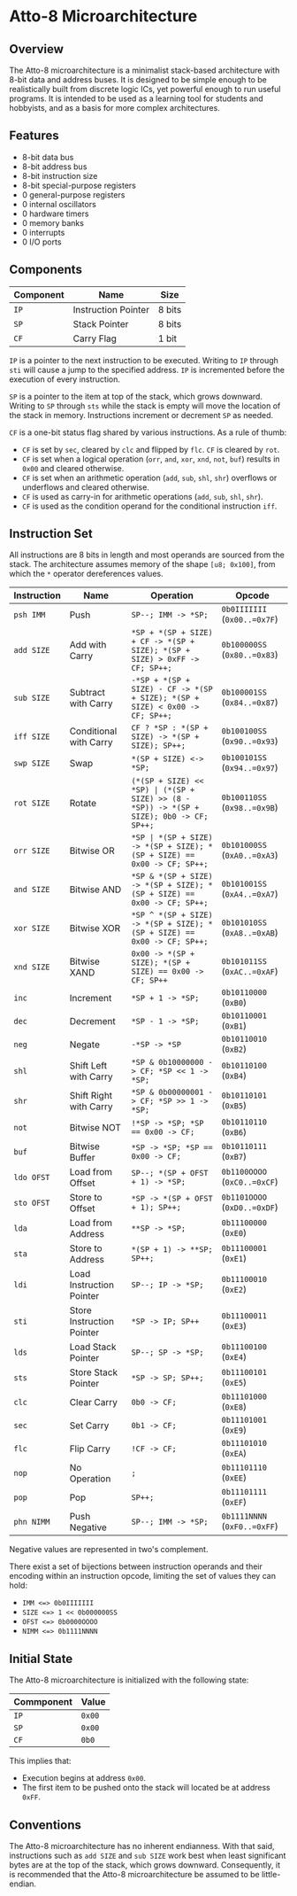 # Atto-8 Microarchitecture

## Overview

The Atto-8 microarchitecture is a minimalist stack-based architecture with 8-bit data and address buses. It is designed to be simple enough to be realistically built from discrete logic ICs, yet powerful enough to run useful programs. It is intended to be used as a learning tool for students and hobbyists, and as a basis for more complex architectures.

## Features

- 8-bit data bus
- 8-bit address bus
- 8-bit instruction size
- 8-bit special-purpose registers
- 0 general-purpose registers
- 0 internal oscillators
- 0 hardware timers
- 0 memory banks
- 0 interrupts
- 0 I/O ports

## Components

| Component | Name                | Size   |
| --------- | ------------------- | ------ |
| `IP`      | Instruction Pointer | 8 bits |
| `SP`      | Stack Pointer       | 8 bits |
| `CF`      | Carry Flag          | 1 bit  |

`IP` is a pointer to the next instruction to be executed. Writing to `IP` through `sti` will cause a jump to the specified address. `IP` is incremented before the execution of every instruction.

`SP` is a pointer to the item at top of the stack, which grows downward. Writing to `SP` through `sts` while the stack is empty will move the location of the stack in memory. Instructions increment or decrement `SP` as needed.

`CF` is a one-bit status flag shared by various instructions. As a rule of thumb:

- `CF` is set by `sec`, cleared by `clc` and flipped by `flc`. `CF` is cleared by `rot`.
- `CF` is set when a logical operation (`orr`, `and`, `xor`, `xnd`, `not`, `buf`) results in `0x00` and cleared otherwise.
- `CF` is set when an arithmetic operation (`add`, `sub`, `shl`, `shr`) overflows or underflows and cleared otherwise.
- `CF` is used as carry-in for arithmetic operations (`add`, `sub`, `shl`, `shr`).
- `CF` is used as the condition operand for the conditional instruction `iff`.

## Instruction Set

All instructions are 8 bits in length and most operands are sourced from the stack. The architecture assumes memory of the shape `[u8; 0x100]`, from which the `*` operator dereferences values.

| Instruction | Name                      | Operation                                                                                | Opcode                       |
| ----------- | ------------------------- | ---------------------------------------------------------------------------------------- | ---------------------------- |
| `psh IMM`   | Push                      | `SP--; IMM -> *SP;`                                                                      | `0b0IIIIIII` (`0x00..=0x7F`) |
| `add SIZE`  | Add with Carry            | `*SP + *(SP + SIZE) + CF -> *(SP + SIZE); *(SP + SIZE) > 0xFF -> CF; SP++;`              | `0b100000SS` (`0x80..=0x83`) |
| `sub SIZE`  | Subtract with Carry       | `-*SP + *(SP + SIZE) - CF -> *(SP + SIZE); *(SP + SIZE) < 0x00 -> CF; SP++;`             | `0b100001SS` (`0x84..=0x87`) |
| `iff SIZE`  | Conditional with Carry    | `CF ? *SP : *(SP + SIZE) -> *(SP + SIZE); SP++;`                                         | `0b100100SS` (`0x90..=0x93`) |
| `swp SIZE`  | Swap                      | `*(SP + SIZE) <-> *SP;`                                                                  | `0b100101SS` (`0x94..=0x97`) |
| `rot SIZE`  | Rotate                    | `(*(SP + SIZE) << *SP) \| (*(SP + SIZE) >> (8 - *SP)) -> *(SP + SIZE); 0b0 -> CF; SP++;` | `0b100110SS` (`0x98..=0x9B`) |
| `orr SIZE`  | Bitwise OR                | `*SP \| *(SP + SIZE) -> *(SP + SIZE); *(SP + SIZE) == 0x00 -> CF; SP++;`                 | `0b101000SS` (`0xA0..=0xA3`) |
| `and SIZE`  | Bitwise AND               | `*SP & *(SP + SIZE) -> *(SP + SIZE); *(SP + SIZE) == 0x00 -> CF; SP++;`                  | `0b101001SS` (`0xA4..=0xA7`) |
| `xor SIZE`  | Bitwise XOR               | `*SP ^ *(SP + SIZE) -> *(SP + SIZE); *(SP + SIZE) == 0x00 -> CF; SP++;`                  | `0b101010SS` (`0xA8..=0xAB`) |
| `xnd SIZE`  | Bitwise XAND              | `0x00 -> *(SP + SIZE); *(SP + SIZE) == 0x00 -> CF; SP++`                                 | `0b101011SS` (`0xAC..=0xAF`) |
| `inc`       | Increment                 | `*SP + 1 -> *SP;`                                                                        | `0b10110000` (`0xB0`)        |
| `dec`       | Decrement                 | `*SP - 1 -> *SP;`                                                                        | `0b10110001` (`0xB1`)        |
| `neg`       | Negate                    | `-*SP -> *SP`                                                                            | `0b10110010` (`0xB2`)        |
| `shl`       | Shift Left with Carry     | `*SP & 0b10000000 -> CF; *SP << 1 -> *SP;`                                               | `0b10110100` (`0xB4`)        |
| `shr`       | Shift Right with Carry    | `*SP & 0b00000001 -> CF; *SP >> 1 -> *SP;`                                               | `0b10110101` (`0xB5`)        |
| `not`       | Bitwise NOT               | `!*SP -> *SP; *SP == 0x00 -> CF;`                                                        | `0b10110110` (`0xB6`)        |
| `buf`       | Bitwise Buffer            | `*SP -> *SP; *SP == 0x00 -> CF;`                                                         | `0b10110111` (`0xB7`)        |
| `ldo OFST`  | Load from Offset          | `SP--; *(SP + OFST + 1) -> *SP;`                                                         | `0b1100OOOO` (`0xC0..=0xCF`) |
| `sto OFST`  | Store to Offset           | `*SP -> *(SP + OFST + 1); SP++;`                                                         | `0b1101OOOO` (`0xD0..=0xDF`) |
| `lda`       | Load from Address         | `**SP -> *SP;`                                                                           | `0b11100000` (`0xE0`)        |
| `sta`       | Store to Address          | `*(SP + 1) -> **SP; SP++;`                                                               | `0b11100001` (`0xE1`)        |
| `ldi`       | Load Instruction Pointer  | `SP--; IP -> *SP;`                                                                       | `0b11100010` (`0xE2`)        |
| `sti`       | Store Instruction Pointer | `*SP -> IP; SP++`                                                                        | `0b11100011` (`0xE3`)        |
| `lds`       | Load Stack Pointer        | `SP--; SP -> *SP;`                                                                       | `0b11100100` (`0xE4`)        |
| `sts`       | Store Stack Pointer       | `*SP -> SP; SP++;`                                                                       | `0b11100101` (`0xE5`)        |
| `clc`       | Clear Carry               | `0b0 -> CF;`                                                                             | `0b11101000` (`0xE8`)        |
| `sec`       | Set Carry                 | `0b1 -> CF;`                                                                             | `0b11101001` (`0xE9`)        |
| `flc`       | Flip Carry                | `!CF -> CF;`                                                                             | `0b11101010` (`0xEA`)        |
| `nop`       | No Operation              | `;`                                                                                      | `0b11101110` (`0xEE`)        |
| `pop`       | Pop                       | `SP++;`                                                                                  | `0b11101111` (`0xEF`)        |
| `phn NIMM`  | Push Negative             | `SP--; IMM -> *SP;`                                                                      | `0b1111NNNN` (`0xF0..=0xFF`) |

Negative values are represented in two's complement.

There exist a set of bijections between instruction operands and their encoding within an instruction opcode, limiting the set of values they can hold:

- `IMM <=> 0b0IIIIIII`
- `SIZE <=> 1 << 0b000000SS`
- `OFST <=> 0b0000OOOO`
- `NIMM <=> 0b1111NNNN`

## Initial State

The Atto-8 microarchitecture is initialized with the following state:

| Commponent | Value  |
| ---------- | ------ |
| `IP`       | `0x00` |
| `SP`       | `0x00` |
| `CF`       | `0b0`  |

This implies that:

- Execution begins at address `0x00`.
- The first item to be pushed onto the stack will located be at address `0xFF`.

## Conventions

The Atto-8 microarchitecture has no inherent endianness. With that said, instructions such as `add SIZE` and `sub SIZE` work best when least significant bytes are at the top of the stack, which grows downward. Consequently, it is recommended that the Atto-8 microarchitecture be assumed to be little-endian.
